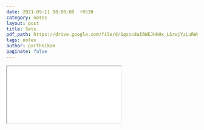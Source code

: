 ```yaml
---
date: 2021-09-11 00:00:00  +0530
category: notes
layout: post
title: Sets
pdf_path: https://drive.google.com/file/d/1qssc8aI6WEJHkHx_LSrwjYzLuRWnwAHj/preview?usp=sharing
tags: notes
author: parthnikam
paginate: false
---
```


<iframe class="embed-pdf" src="{{ page.pdf_path }}#toolbar=0" seamless="seamless" scrolling="no" style="overflow:hidden"></iframe>
